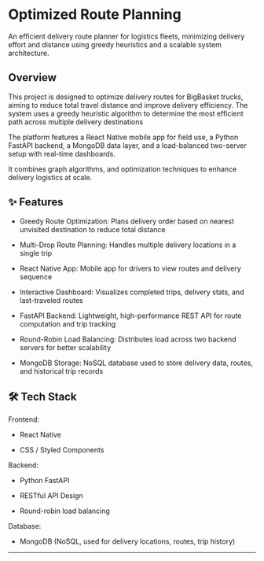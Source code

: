 # Optimized Route Planning

An efficient delivery route planner for logistics fleets, minimizing delivery effort and distance using greedy heuristics and a scalable system architecture.

## Overview
This project is designed to optimize delivery routes for BigBasket trucks, aiming to reduce total travel distance and improve delivery efficiency. The system uses a greedy heuristic algorithm to determine the most efficient path across multiple delivery destinations

The platform features a React Native mobile app for field use, a Python FastAPI backend, a MongoDB data layer, and a load-balanced two-server setup with real-time dashboards.

It combines graph algorithms, and optimization techniques to enhance delivery logistics at scale.

##  ✨ Features
- Greedy Route Optimization: Plans delivery order based on nearest unvisited destination to reduce total distance

- Multi-Drop Route Planning: Handles multiple delivery locations in a single trip

- React Native App: Mobile app for drivers to view routes and delivery sequence

- Interactive Dashboard: Visualizes completed trips, delivery stats, and last-traveled routes

- FastAPI Backend: Lightweight, high-performance REST API for route computation and trip tracking

- Round-Robin Load Balancing: Distributes load across two backend servers for better scalability

- MongoDB Storage: NoSQL database used to store delivery data, routes, and historical trip records

## 🛠️ Tech Stack
Frontend:

- React Native

- CSS / Styled Components

Backend:

- Python FastAPI

- RESTful API Design

- Round-robin load balancing

Database:

- MongoDB (NoSQL, used for delivery locations, routes, trip history)

---
